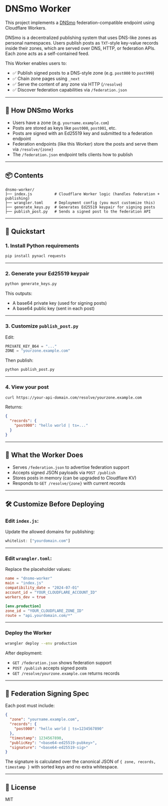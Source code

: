 # DNSmo Worker

This project implements a [DNSmo](https://github.com/dnsmo) federation-compatible endpoint using Cloudflare Workers.

DNSmo is a decentralized publishing system that uses DNS-like zones as personal namespaces. Users publish posts as `TXT`-style key-value records inside their zones, which are served over DNS, HTTP, or federation APIs. Each zone acts as a self-contained feed.

This Worker enables users to:

- ✅ Publish signed posts to a DNS-style zone (e.g. `post000` to `post999`)
- ✅ Chain zone pages using `_next`
- ✅ Serve the content of any zone via HTTP (`/resolve`)
- ✅ Discover federation capabilities via `/federation.json`

---

## 🧠 How DNSmo Works

- Users have a zone (e.g. `yourname.example.com`)
- Posts are stored as keys like `post000`, `post001`, etc.
- Posts are signed with an Ed25519 key and submitted to a federation endpoint
- Federation endpoints (like this Worker) store the posts and serve them via `/resolve/{zone}`
- The `/federation.json` endpoint tells clients how to publish

---

## 📦 Contents

```
dnsmo-worker/
├── index.js          # Cloudflare Worker logic (handles federation + publishing)
├── wrangler.toml     # Deployment config (you must customize this)
├── generate_keys.py  # Generates Ed25519 keypair for signing posts
├── publish_post.py   # Sends a signed post to the federation API
```

---

## 🚀 Quickstart

### 1. Install Python requirements

```bash
pip install pynacl requests
```

---

### 2. Generate your Ed25519 keypair

```bash
python generate_keys.py
```

This outputs:

- A base64 private key (used for signing posts)
- A base64 public key (sent in each post)

---

### 3. Customize `publish_post.py`

Edit:

```python
PRIVATE_KEY_B64 = "..."
ZONE = "yourzone.example.com"
```

Then publish:

```bash
python publish_post.py
```

---

### 4. View your post

```bash
curl https://your-api-domain.com/resolve/yourzone.example.com
```

Returns:

```json
{
  "records": {
    "post000": "hello world | ts=..."
  }
}
```

---

## 🧠 What the Worker Does

- Serves `/federation.json` to advertise federation support
- Accepts signed JSON payloads via `POST /publish`
- Stores posts in memory (can be upgraded to Cloudflare KV)
- Responds to `GET /resolve/{zone}` with current records

---

## 🛠 Customize Before Deploying

### Edit `index.js`:

Update the allowed domains for publishing:

```js
whitelist: ["yourdomain.com"]
```

---

### Edit `wrangler.toml`:

Replace the placeholder values:

```toml
name = "dnsmo-worker"
main = "index.js"
compatibility_date = "2024-07-01"
account_id = "YOUR_CLOUDFLARE_ACCOUNT_ID"
workers_dev = true

[env.production]
zone_id = "YOUR_CLOUDFLARE_ZONE_ID"
route = "api.yourdomain.com/*"
```

---

### Deploy the Worker

```bash
wrangler deploy --env production
```

After deployment:

- `GET /federation.json` shows federation support
- `POST /publish` accepts signed posts
- `GET /resolve/yourzone.example.com` returns records

---

## 🔐 Federation Signing Spec

Each post must include:

```json
{
  "zone": "yourname.example.com",
  "records": {
    "post000": "hello world | ts=1234567890"
  },
  "timestamp": 1234567890,
  "publicKey": "<base64-ed25519-pubkey>",
  "signature": "<base64-ed25519-sig>"
}
```

The signature is calculated over the canonical JSON of `{ zone, records, timestamp }` with sorted keys and no extra whitespace.

---

## 📄 License

MIT
